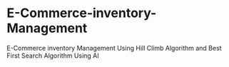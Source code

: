 # E-Commerce-inventory-Management
E-Commerce inventory Management Using Hill Climb Algorithm and Best First Search Algorithm
Using AI 
